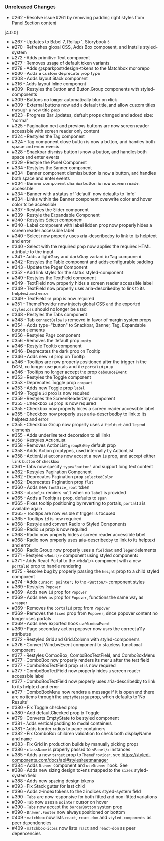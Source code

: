 ### Unreleased Changes

- #262 - Resolve issue #261 by removing padding right styles from Panel.Section content

[4.0.0]

- #267 - Updates to Babel 7, Rollup 1, Storybook 5
- #270 - Refreshes global CSS, Adds Box component, and Installs styled-system
- #272 - Adds primitive Text component
- #277 - Removes usage of default token variants
- #278 - Adds @sparkpost/design-tokens to the Matchbox monorepo
- #280 - Adds a custom deprecate prop type
- #308 - Adds layout Stack component
- #316 - Adds layout Inline component
- #309 - Restyles the Button and Button.Group components with styled-components
- #309 - Buttons no longer automatically blur on click
- #309 - External buttons now add a default title, and allow custom titles through a new title prop
- #323 - Progress Bar Updates, default props changed and added size: 'normal'
- #325 - Pagination next and previous buttons are now screen reader accessible with screen reader
  only content
- #324 - Restyles the Tag component
- #324 - Tag component close button is now a button, and handles both space and enter events
- #328 - Snackbar dismiss button is now a button, and handles both space and enter events
- #329 - Restyle the Panel Component
- #334 - Restyles the Banner component
- #334 - Banner component dismiss button is now a button, and handles both space and enter events
- #334 - Banner component dismiss button is now screen reader accessible
- #334 - Banner with a status of 'default' now defaults to 'info'
- #334 - Links within the Banner component overwrite color and hover color to be accessible
- #337 - Restyles the Slider component
- #339 - Restyle the Expandable Component
- #340 - Restyles Select component
- #340 - Label component with labelHidden prop now properly hides a screen reader accessible label
- #340 - Select now properly uses aria-describedby to link to its helptext and error
- #340 - Select with the required prop now applies the required HTML attribute to the input
- #341 - Adds a lightGray and darkGray variant to Tag component
- #342 - Restyles the Table component and adds configurable padding
- #343 - Update the Pager Component
- #352 - Add link styles for the status styled-component
- #349 - Restyles the TextField component
- #349 - TextField now properly hides a screen reader accessible label
- #349 - TextField now properly uses aria-describedby to link to its helptext and error
- #349 - TextField `id` prop is now required
- #351 - ThemeProvider now injects global CSS and the exported `styles.css` should no longer be used
- #348 - Restyles the Tabs component
- #348 - Tab `connectBelow` is removed in favor of margin system props
- #354 - Adds type="button" to Snackbar, Banner, Tag, Expandable button elements
- #356 - Restyles Page component
- #356 - Removes the default prop `empty`
- #346 - Restyle Tooltip component
- #346 - Deprecates the dark prop on Tooltip
- #346 - Adds new `id` prop on Tooltip
- #346 - Tooltips are now properly positioned after the trigger in the DOM, no longer use portals
  and the `portalId` prop
- #346 - Tooltips no longer accept the prop `debounceEvent`
- #353 - Restyles the Toggle component
- #353 - Deprecates Toggle prop `compact`
- #353 - Adds new Toggle prop `label`
- #349 - Toggle `id` prop is now required
- #359 - Restyles the ScreenReaderOnly component
- #355 - Checkbox `id` prop is now required
- #355 - Checkbox now properly hides a screen reader accessible label
- #355 - Checkbox now properly uses aria-describedby to link to its helptext and error
- #355 - Checkbox.Group now properly uses a `fieldset` and `legend` elements
- #355 - Adds underline text decoration to all links
- #358 - Restyles ActionList
- #358 - Removes ActionList `groupByKey` default prop
- #358 - Adds Action proptypes, used internally by ActionList
- #358 - ActionList actions now accept a new `is` prop, and accept either `link` `button` or
  `checkbox`
- #361 – Tabs now specify `type="button"` and support long text content
- #362 - Restyles Pagination Component
- #362 - Deprecates Pagination prop `selectedColor`
- #362 - Deprecates Pagination prop `flat`
- #360 - Adds new `fontSize_root` token
- #363 - `<Label/>` renders `null` when no `label` is provided
- #365 – Adds a Tooltip `as` prop, defaults to `span`
- #365 – Fixes tooltip positioning by reverting to portals, `portalId` is available again
- #365 – Tooltips are now visible if trigger is focused
- #365 – Tooltips `id` is now required
- #368 - Restyle and convert Radio to Styled Components
- #368 - Radio `id` prop is now required
- #368 - Radio now properly hides a screen reader accessible label
- #368 - Radio now properly uses aria-describedby to link to its helptext and error
- #368 - Radio.Group now properly uses a `fieldset` and `legend` elements
- #371 - Restyles `<Modal/>` component using styled components
- #371 - Adds React Portal to the `<Modal/>` component with a new `portalId` prop to handle
  rendering
- #375 - Resolve bug by properly passing the `height` prop to a child styled component
- #374 - Adds `cursor: pointer;` to the `<Button/>` component styles
- #369 - Restyles `Popover`
- #369 - Adds new `id` prop for `Popover`
- #369 - Adds new `as` prop for `Popover`, functions the same way as `wrapper`
- #369 - Removes the `portalId` prop from `Popover`
- #369 - Removes the `fixed` prop from `Popover`, since popover content no longer uses portals
- #369 - Adds new exported hook `useWindowEvent`
- #369 - Page secondary action popover now uses the correct a11y attributes
- #372 - Restyled Grid and Grid.Column with styled-components
- #376 - Convert WindowEvent component to stateless functional component
- #377 - Restyles ComboBox, ComboBoxTextField, and ComboBoxMenu
- #377 - ComboBox now properly renders its menu after the text field
- #377 - ComboBoxTextField prop `id` is now required
- #377 - ComboBoxTextField now properly hides a screen reader accessible label
- #377 - ComboBoxTextField now properly uses aria-describedby to link to its helptext and error
- #377 - ComboBoxMenu now renders a message if it is open and there are no items through the
  `emptyMessage` prop, which defaults to 'No Results'
- #380 - Fix Toggle checked prop
- #380 - Add defaultChecked prop to Toggle
- #379 - Converts EmptyState to be styled component
- #381 - Adds vertical padding to modal containers
- #381 - Adds border radius to panel containers
- #382 - Fix ComboBox children validation to check both displayName and name
- #383 - Fix Grid in production builds by manually picking props
- #386 - `className` is properly passed to `<Panel/>` instances
- #385 - Adds a new `target` prop to `ThemeProvider`, see
  https://styled-components.com/docs/api#stylesheetmanager
- #384 - Adds `Drawer` component and `useDrawer` hook. See
- #388 - Adds new sizing design tokens mapped to the `sizes` styled-system field
- #388 - Adds new spacing design tokens
- #393 - Fix Stack gutter for last child
- #396 - Adds z-index tokens to the z indices styled-system field
- #390 - `Tabs` are now responsive for both fitted and non-fitted variations
- #390 - `Tab` now uses a `pointer` cursor on hover
- #390 - `Tabs` now accept the `borderBottom` system prop
- #390 - `Drawer.Footer` now always positioned on bottom
- #409 - `matchbox` now lists `react`, `react-dom` and `styled-components` as peer dependencies
- #409 - `matchbox-icons` now lists `react` and `react-dom` as peer dependencies
